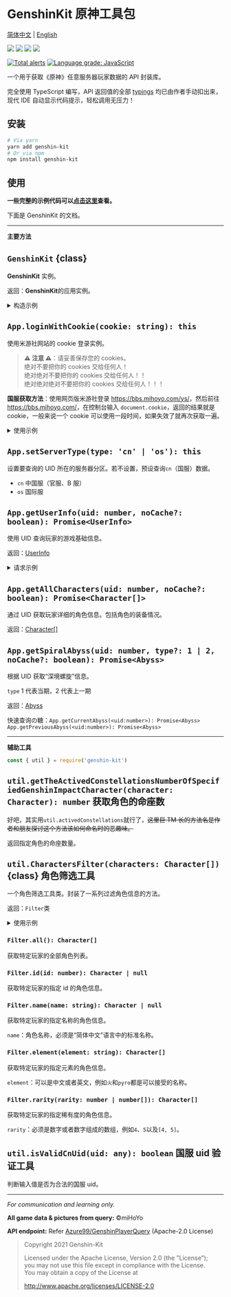 # GenshinKit 原神工具包

[简体中文](./README.md) | [English](./doc/README.en.md)

![](https://badgen.net/npm/v/genshin-kit) ![](https://badgen.net/npm/v/genshin-kit/next) ![](https://badgen.net/npm/types/genshin-kit) ![](https://badgen.net/npm/license/genshin-kit)

[![Total alerts](https://img.shields.io/lgtm/alerts/g/Dragon-Fish/genshin-kit.svg?logo=lgtm&logoWidth=18)](https://lgtm.com/projects/g/Dragon-Fish/genshin-kit/alerts/) [![Language grade: JavaScript](https://img.shields.io/lgtm/grade/javascript/g/Dragon-Fish/genshin-kit.svg?logo=lgtm&logoWidth=18)](https://lgtm.com/projects/g/Dragon-Fish/genshin-kit/context:javascript)

一个用于获取《原神》任意服务器玩家数据的 API 封装库。

完全使用 TypeScript 编写，API 返回值的全部 [typings](./src/types) 均已由作者手动扣出来，现代 IDE 自动显示代码提示，轻松调用无压力！

## 安装

```bash
# Via yarn
yarn add genshin-kit
# Or via npm
npm install genshin-kit
```

## 使用

**一些完整的示例代码可以[点击这里](./sample)查看。**

下面是 GenshinKit 的文档。

---

**主要方法**

## `GenshinKit` {class}

**GenshinKit** 实例。

返回：**GenshinKit**的应用实例。

<details>
<summary>构造示例</summary>

```js
const { GenshinKit } = require('genshin-kit')
const App = new GenshinKit()
```

</details>

## `App.loginWithCookie(cookie: string): this`

使用米游社网站的 cookie 登录实例。

> **⚠️ 注意 ⚠️**：请妥善保存您的 cookies。<br>绝对不要把你的 cookies 交给任何人！<br>绝对绝对不要把你的 cookies 交给任何人！！<br>绝对绝对绝对不要把你的 cookies 交给任何人！！！

**国服获取方法**：使用网页版米游社登录 <https://bbs.mihoyo.com/ys/>，然后前往 <https://bbs.mihoyo.com/>，在控制台输入 `document.cookie`，返回的结果就是 cookie，一般来说一个 cookie 可以使用一段时间，如果失效了就再次获取一遍。

<details>
<summary>使用示例</summary>

```js
App.loginWithCookie(process.env.MHY_COOKIE)
```

</details>

## `App.setServerType(type: 'cn' | 'os'): this`

设置要查询的 UID 所在的服务器分区。若不设置，预设查询`cn`（国服）数据。

- `cn` 中国服（官服、B 服）
- `os` 国际服

## `App.getUserInfo(uid: number, noCache?: boolean): Promise<UserInfo>`

使用 UID 查询玩家的游戏基础信息。

返回：[UserInfo](./src/types/UserInfo.ts)

<details>
<summary>请求示例</summary>

```js
App.getUserInfo(100000001).then(console.log)
```

</details>

## `App.getAllCharacters(uid: number, noCache?: boolean): Promise<Character[]>`

通过 UID 获取玩家详细的角色信息。包括角色的装备情况。

返回：[Character[]](./src/types/Character.ts)

## `App.getSpiralAbyss(uid: number, type?: 1 | 2, noCache?: boolean): Promise<Abyss>`

根据 UID 获取“深境螺旋”信息。

`type` 1 代表当期，2 代表上一期

返回：[Abyss](./src/types/Abyss.ts)

快速查询の糖：`App.getCurrentAbyss(<uid:number>): Promise<Abyss>` `App.getPreviousAbyss(<uid:number>): Promise<Abyss>`

---

**辅助工具**

```js
const { util } = require('genshin-kit')
```

## `util.getTheActivedConstellationsNumberOfSpecifiedGenshinImpactCharacter(character: Character): number` 获取角色的命座数

好吧，其实用`util.activedConstellations`就行了，~~这里巨 TM 长的方法名是作者和朋友探讨这个方法该如何命名时的恶趣味。~~

返回指定角色的命座数量。

## `util.CharactersFilter(characters: Character[])` {class} 角色筛选工具

一个角色筛选工具类。封装了一系列过滤角色信息的方法。

返回：`Filter`类

<details>
<summary>使用示例</summary>

```js
const { CharactersFilter } = require('genshin-kit').util
App.getAllCharacters(100000001).then((data) => {
  const Filter = new CharactersFilter(data)
  // ...
}, console.error)
```

</details>

### `Filter.all(): Character[]`

获取特定玩家的全部角色列表。

### `Filter.id(id: number): Character | null`

获取特定玩家的指定 id 的角色信息。

### `Filter.name(name: string): Character | null`

获取特定玩家的指定名称的角色信息。

`name`：角色名称，必须是“简体中文”语言中的标准名称。

### `Filter.element(element: string): Character[]`

获取特定玩家的指定元素的角色信息。

`element`：可以是中文或者英文，例如`火`和`pyro`都是可以接受的名称。

### `Filter.rarity(rarity: number | number[]): Character[]`

获取特定玩家的指定稀有度的角色信息。

`rarity`：必须是数字或者数字组成的数组，例如`4`、`5`以及`[4, 5]`。

## `util.isValidCnUid(uid: any): boolean` 国服 uid 验证工具

判断输入值是否为合法的国服 uid。

---

_For communication and learning only._

**All game data & pictures from query:** &copy;miHoYo

**API endpoint:** Refer [Azure99/GenshinPlayerQuery](https://github.com/Azure99/GenshinPlayerQuery) (Apache-2.0 License)

> Copyright 2021 Genshin-Kit
>
> Licensed under the Apache License, Version 2.0 (the "License");<br>
> you may not use this file except in compliance with the License.<br>
> You may obtain a copy of the License at
>
> http://www.apache.org/licenses/LICENSE-2.0
